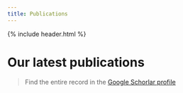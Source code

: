 ```yaml
---
title: Publications
---
```


{% include header.html %}

# Our latest publications

> Find the entire record in the [Google Schorlar profile](https://scholar.google.es/citations?user=ElgNygIAAAAJ&hl=es&oi=ao)
